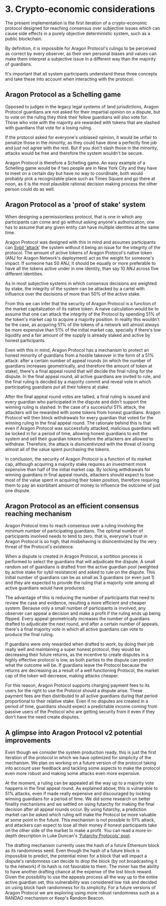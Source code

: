 # 3. Crypto-economic considerations

The present implementation is the first iteration of a crypto-economic protocol designed for reaching consensus over subjective issues which can cause side effects in a purely objective deterministic system, such as a public blockchain.

By definition, it is impossible for Aragon Protocol's rulings to be perceived as correct by every observer, as their own personal biases and values can make them interpret a subjective issue in a different way than the majority of guardians.

It's important that all system participants understand these three concepts and take these into account when interacting with the protocol:

## Aragon Protocol as a Schelling game

Opposed to judges in the legacy legal systems of land jurisdictions, Aragon Protocol guardians are not asked for their impartial opinion on a dispute, but to vote on the ruling they think their fellow guardians will also vote for. Those who vote with the majority are rewarded with tokens that are slashed with guardians that vote for a losing ruling.

If the protocol asked for everyone's unbiased opinion, it would be unfair to penalize those in the minority, as they could have done a perfectly fine job and just not agree with the rest. But if you don't slash those in the minority, attacks would be free and therefore the system wouldn't be secure.

Aragon Protocol is therefore a Schelling game. An easy example of a Schelling game would be if two people are in New York City and they have to meet on a certain day but have no way to coordinate, both would probably pick a recognizable place such as Times Square and go there at noon, as it is the most plausible rational decision making process the other person could do as well.

## Aragon Protocol as a 'proof of stake' system

When designing a permissionless protocol, that is one in which any participants can come and go without asking anyone's authorization, one has to assume that any given entity can have multiple identities at the same time.

Aragon Protocol was designed with this in mind and assumes participants can [Sybil 'attack](https://www.geeksforgeeks.org/sybil-attack/)' the system without it being an issue for the integrity of the protocol. The amount of active tokens of Aragon Protocol's native token (ANJ for Aragon Network's deployment) act as the weight for someone's impact. If someone has 50 ANJ, it should be equally or more preferable to have all the tokens active under in one identity, than say 10 ANJ across five different identities.

As in most subjective systems in which consensus decisions are weighted by stake, the integrity of the system can be attacked by a cartel with influence over the decisions of more than 50% of the active stake.

From this we can infer that the security of Aragon Protocol is a function of the market capitalization of its native token. A naive calculation would be to assume that one can attack the integrity of the Protocol by spending 51% of the token's market cap to acquire a majority position. In reality this wouldn't be the case, as acquiring 51% of the tokens of a network will almost always be more expensive than 51% of the initial market cap, specially if there's low liquidity and a fair amount of the supply is already staked and active by honest participants.

Even with this in mind, Aragon Protocol has a mechanism to protect an honest minority of guardians from a hostile takeover in the form of a 51% attack: after a certain number of appeal rounds (in which the number of guardians increases geometrically, and therefore the amount of token at stake), there's a final appeal round that will decide the final ruling for the dispute. In the final appeal round, all active guardians are invited to rule, and the final ruling is decided by a majority commit and reveal vote in which participating guardians put all their tokens at stake.

After the final appeal round votes are tallied, a final ruling is issued and every guardian who participated in the dispute and didn't support the winning ruling is slashed. In the case of a successful 51% attack, the attackers will be rewarded with some tokens from honest guardians. Aragon Protocol will then block withdrawals for every guardian that voted for the winning ruling in the final appeal round. The rationale behind this is that even if Aragon Protocol was successfully attacked, malicious guardians will be locked in for a period of time, allowing honest guardians to exit the system and sell their guardian tokens before the attackers are allowed to withdraw. Therefore, the attack is disincentivized with the threat of losing almost all of the value spent purchasing the tokens.

In conclusion, the security of Aragon Protocol is a function of its market cap, although acquiring a majority stake requires an investment more expensive than half of the initial market cap. By locking withdrawals for winning guardians in final appeal rounds, attackers should expect to lose most of the value spent in acquiring their token position, therefore requiring them to pay an exorbitant amount of money to influence the outcome of just one dispute. 

## Aragon Protocol as an efficient consensus reaching mechanism

Aragon Protocol tries to reach consensus over a ruling involving the minimum number of participating guardians. The optimal number of participants involved needs to tend to zero, that is, everyone's trust in Aragon Protocol is so high, that misbehaving is disincentivized by the very threat of the Protocol's existence.

When a dispute is created in Aragon Protocol, a sortition process is performed to select the guardians that will adjudicate the dispute. A small random set of guardians is drafted from the active guardian pool (weighted by active stake for sybil resistance) and asked to rule on the dispute. This initial number of guardians can be as small as 3 guardians (or even just 1) and they are expected to provide the ruling that a majority vote among all active guardians would have produced.

The advantage of this is reducing the number of participants that need to review the case and evidence, resulting a more efficient and cheaper system. Because only a small number of participants is involved, any observer can appeal a decision and make a profit if the ruling ends up being flipped. Every appeal geometrically increases the number of guardians drafted to adjudicate the next round, and after a certain number of appeals, there's a final majority vote in which all active guardians can vote to produce the final ruling.

If guardians were only rewarded when drafted to work, by doing their job really well and maintaining a super honest protocol, they would be decreasing their future returns, as the incentive to create disputes in a highly effective protocol is low, as both parties to the dispute can predict what the outcome will be. If guardians leave the Protocol because the returns are decreasing as a result of a well functioning Protocol, the market cap of the token will decrease, making attacks cheaper.

For this reason, Aragon Protocol supports charging payment fees to its users for the right to use the Protocol should a dispute arise. These payment fees are then distributed to all active guardians during that period proportional to their relative stake. Even if no disputes are created in a period of time, guardians should expect a predictable income coming from passive users of the Protocol who are getting security from it even if they don't have the need create disputes.

## A glimpse into Aragon Protocol v2 potential improvements

Even though we consider the system production ready, this is just the first iteration of the protocol in which we have optimized for simplicity of the mechanism. We plan on working on a future version of the protocol taking into account user feedback and tackling some aspects to make the protocol even more robust and making some attacks even more expensive.

At the moment, a ruling can be appealed all the way up to a majority vote happens in the final appeal round. As explained above, this is vulnerable to 51% attacks, even if made really expensive and discouraged by locking winning guardians for a period of time. We did some research on better finality mechanisms and we settled on using futarchy for making the final decision after all appeal rounds occur. By using futarchy, a prediction market can be asked which ruling will make the Protocol be more valuable at some point in the future. This mechanism is not possible to 51% attack, and attackers can expect to lose all their money if honest participants take on the other side of the market to make a profit. You can read a more in-depth description in Luke Duncan's ['Futarchy Protocols' post](https://blog.aragon.one/futarchy-protocols/).

The drafting mechanism currently uses the hash of a future Ethereum block as its randomness seed. Even though the hash of a future block is impossible to predict, the potential miner for a block that will impact a dispute's randomness can decide to drop the block (by not broadcasting it to the network) if its hash is not favorable to them. The miner has the ability to have another drafting chance at the expense of the lost block reward. Given the possibility to use the appeals process all the way up to the entire active guardian set, this vulnerability was considered low risk and decided on using block hash randomness for its simplicity. For a future versions of Aragon Protocol we are exploring using more robust randomness such as a RANDAO mechanism or Keep's Random Beacon.
